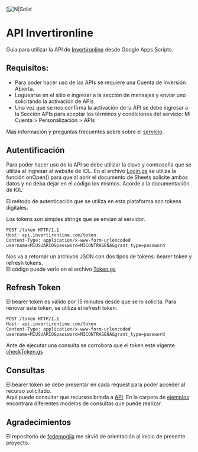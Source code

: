 [![N|Solid](https://iolwebsite.cdn.prismic.io/iolwebsite/e9bd861f-c52d-415c-9107-fe39a8cb828a_Logo_6.svg)


# API Invertironline
Guia para utilizar la API de [Invertironline](https://api.invertironline.com/) desde Google Apps Scripts.

## Requisitos:
- Para poder hacer uso de las APIs se requiere una Cuenta de Inversión Abierta.
- Loguearse en el sitio e ingresar a la sección de mensajes y enviar uno solicitando la activación de APIs
- Una vez que se nos confirma la activación de la API se debe ingresar a la Sección APIs para aceptar los términos y condiciones del servicio: Mi Cuenta > Personalización > APIs

Mas información y preguntas frecuentes sobre sobre el [servicio](https://www.invertironline.com/api).

## Autentificación

Para poder hacer uso de la API se debe utilizar la clave y contraseña que se utiliza al ingresar al website de IOL.
En el archivo [Login.gs](../master/Login.gs) se utiliza la función onOpen() para que al abrir el documento de Sheets solicite ambos datos y no deba dejar en el código los mismos.
Acorde a la documentación de IOL:

El método de autenticación que se utiliza en esta plataforma son tokens digitales.
 
Los tokens son simples strings que se envían al servidor.
```
POST /token HTTP/1.1 
Host: api.invertironline.com/token
Content-Type: application/x-www-form-urlencoded
username=MIUSUARIO&password=MICONTRASEÑA&grant_type=password
```
Nos va a retornar un archivos JSON con dos tipos de tokens: bearer token y refresh tokens. \
El código puede verlo en el archivo [Token.gs](../master/Token.gs)



## Refresh Token
El bearer token es válido por 15 minutos desde que se lo solicita.
Para renovar este token, se utiliza el refresh token. 
```
POST /token HTTP/1.1 
Host: api.invertironline.com/token
Content-Type: application/x-www-form-urlencoded
username=MIUSUARIO&password=MICONTRASEÑA&grant_type=password
```
Ante de ejecutar una consulta se corrobora que el token esté vigente. [checkToken.gs](../master/checkToken.gs)

## Consultas

El bearer token se debe presentar en cada request para poder acceder al recurso solicitado. \
Aquí puede consultar que recursos brinda a [API](https://api.invertironline.com/). 
En la carpeta de [ejemplos](./master/ejemplos/) encontrara diferentes modelos de consultas que puede realizar.


## Agradecimientos
El repositorio de [fedemoglia](https://github.com/fedemoglia/iol-api) me sirvió de orientación al inicio de presente proyecto.